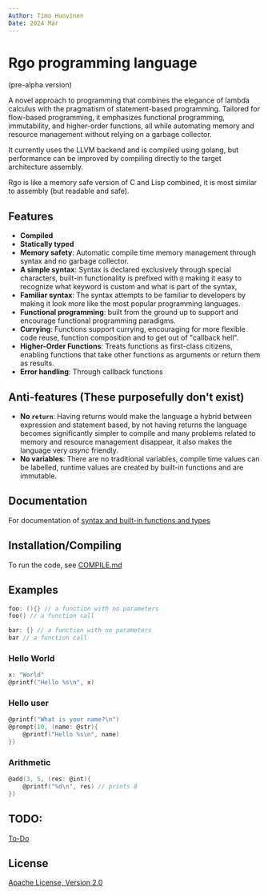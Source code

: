 ```yaml
---
Author: Timo Huovinen
Date: 2024 Mar
---
```


# Rgo programming language
(pre-alpha version)

A novel approach to programming that combines the elegance of lambda calculus with the pragmatism of statement-based programming. Tailored for flow-based programming, it emphasizes functional programming, immutability, and higher-order functions, all while automating memory and resource management without relying on a garbage collector.

It currently uses the LLVM backend and is compiled using golang, but performance can be improved by compiling directly to the target architecture assembly.

Rgo is like a memory safe version of C and Lisp combined, it is most similar to assembly (but readable and safe).

## Features
- **Compiled**
- **Statically typed**
- **Memory safety**: Automatic compile time memory management through syntax and no garbage collector.
- **A simple syntax**: Syntax is declared exclusively through special characters, built-in functionality is prefixed with `@` making it easy to recognize what keyword is custom and what is part of the syntax, 
- **Familiar syntax**: The syntax attempts to be familiar to developers by making it look more like the most popular programming languages.
- **Functional programming**: built from the ground up to support and encourage functional programming paradigms.
- **Currying**: Functions support currying, encouraging for more flexible code reuse, function composition and to get out of "callback hell".
- **Higher-Order Functions**: Treats functions as first-class citizens, enabling functions that take other functions as arguments or return them as results.
- **Error handling**: Through callback functions

## Anti-features (These purposefully don't exist)
- **No `return`**: Having returns would make the language a hybrid between expression and statement based, by not having returns the language becomes significantly simpler to compile and many problems related to memory and resource management disappear, it also makes the language very _async_ friendly.
- **No variables**: There are no traditional variables, compile time values can be labelled, runtime values are created by built-in functions and are immutable.

## Documentation

For documentation of [syntax and built-in functions and types](DOCUMENTATION.md)

## Installation/Compiling

To run the code, see [COMPILE.md](COMPILE.md)

## Examples

```c
foo: (){} // a function with no parameters
foo() // a function call

bar: {} // a function with no parameters
bar // a function call
```

### Hello World

```c
x: "World"
@printf("Hello %s\n", x)
```

### Hello user

```c
@printf("What is your name?\n")
@prompt(10, (name: @str){
    @printf("Hello %s\n", name)
})
```

### Arithmetic

```c
@add(3, 5, (res: @int){
    @printf("%d\n", res) // prints 8
})
```

## TODO:
[To-Do](TODO.md)

## License

[Apache License, Version 2.0](https://www.apache.org/licenses/LICENSE-2.0)

